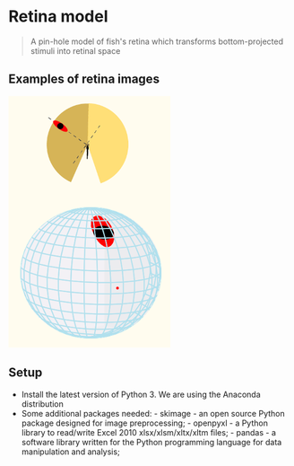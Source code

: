 # Retina model
> A pin-hole model of fish's retina which transforms bottom-projected stimuli into retinal space

## Examples of retina images 
![Example image](./retina_image.png)

## Setup
- Install the latest version of Python 3. We are using the Anaconda distribution
- Some additional packages needed: 
      - skimage - an open source Python package designed for image preprocessing; 
      - openpyxl  - a Python library to read/write Excel 2010 xlsx/xlsm/xltx/xltm files; 
      - pandas - a software library written for the Python programming language for data manipulation and analysis; 
